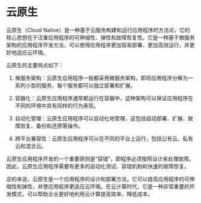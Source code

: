 # 云原生

云原生（Cloud Native）是一种基于云服务构建和运行应用程序的方法论，它的核心思想在于注重应用程序的可伸缩性、弹性和故障恢复性。它是一种基于微服务架构的应用程序开发方法，可以使得应用程序更加容易部署、更加高效运行，并更好地适应云环境。

云原生的主要特点如下：

1. 微服务架构：云原生应用程序一般都采用微服务架构，即将应用程序分解为一系列小型的服务，每个服务都可以独立部署和扩展。

2. 容器化：云原生应用程序通常都运行在容器中，这种架构可以保证应用程序在不同的环境中具有同样的行为表现。

3. 自动化管理：云原生应用程序可以自动化地管理，这包括自动部署、扩展、故障恢复、备份和还原等操作。

4. 跨平台兼容性：云原生应用程序可以在不同的平台上运行，包括公有云、私有云和混合云。

云原生应用程序开发的一个重要原则是“容错”，即程序必须按照设计来处理故障。因此，云原生应用程序需要有更多的自动化测试、容错机制和快速的故障恢复。

总的来说，云原生是一个应用程序的设计和部署方法，它可以提高应用程序的可伸缩性和弹性，并使应用程序更适应云环境。在云计算时代，它是一种非常重要的开发模式，可以帮助企业更好地利用云计算提高效率，降低成本。